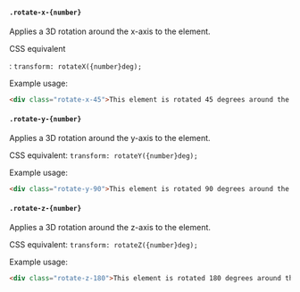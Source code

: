 #### `.rotate-x-{number}`

Applies a 3D rotation around the x-axis to the element.

CSS equivalent

: `transform: rotateX({number}deg);`

Example usage:
```html
<div class="rotate-x-45">This element is rotated 45 degrees around the x-axis.</div>
```

#### `.rotate-y-{number}`

Applies a 3D rotation around the y-axis to the element.

CSS equivalent: `transform: rotateY({number}deg);`

Example usage:
```html
<div class="rotate-y-90">This element is rotated 90 degrees around the y-axis.</div>
```

#### `.rotate-z-{number}`

Applies a 3D rotation around the z-axis to the element.

CSS equivalent: `transform: rotateZ({number}deg);`

Example usage:
```html
<div class="rotate-z-180">This element is rotated 180 degrees around the z-axis.</div>
```
